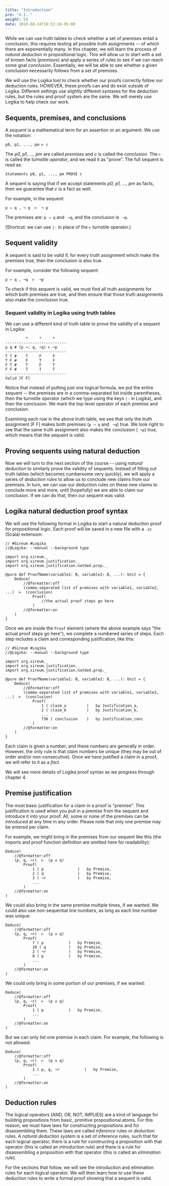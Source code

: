 ```yaml
---
title: "Introduction"
pre: "4.1. "
weight: 50
date: 2018-08-24T10:53:26-05:00
---
```


While we can use truth tables to check whether a set of premises entail a conclusion, this requires testing all possible truth assignments -- of which there are exponentially many. In this chapter, we will learn the process of *natural deduction* in propositional logic. This will allow us to start with a set of known facts (*premises*) and apply a series of rules to see if we can reach some goal *conclusion*. Essentially, we will be able to see whether a given conclusion necessarily follows from a set of premises.

We will use the Logika tool to check whether our proofs correctly follow our deduction rules. HOWEVER, these proofs can and do exist outside of Logika. Different settings use slightly different syntaxes for the deduction rules, but the rules and proof system are the same. We will merely use Logika to help check our work.

## Sequents, premises, and conclusions

A *sequent* is a mathematical term for an assertion or an argument. We use the notation:

```text
p0, p1, ..., pm ⊢ c
```

The *p0, p1, ..., pm* are called *premises* and *c* is called the *conclusion*. The `⊢` is called the *turnstile operator*, and we read it as "prove". The full sequent is read as:

```text
Statements p0, p1, ..., pm PROVE c
```

A sequent is saying that if we accept statements *p0, p1, ..., pm* as facts, then we guarantee that *c* is a fact as well.

For example, in the sequent:

```text
p → q , ¬ q  ⊢  ¬ p
```

The premises are: `p → q` and ` ¬q`, and the conclusion is ` ¬p`. 

(Shortcut: we can use `|-` in place of the `⊢` turnstile operator.)


## Sequent validity

A sequent is said to be *valid* if, for every truth assignment which make the premises true, then the conclusion is also true.

For example, consider the following sequent:

```text
p → q , ¬q  ⊢  ¬p
```

To check if this sequent is valid, we must find all truth assignments for which both premises are true, and then ensure that those truth assignments also make the conclusion true.

### Sequent validity in Logika using truth tables

We can use a different kind of truth table to prove the validity of a sequent in Logika:

```text
         *     *     *
---------------------------
p q # (p →: q, ¬q) ⊢ ¬p
---------------------------
T T #    T     F     F
T F #    F     T     F
F T #    T     F     T
F F #    T     T     T
---------------------------
Valid [F F]
```

Notice that instead of putting just one logical formula, we put the entire sequent -- the premises are in a comma-separated list inside parentheses, then the turnstile operator (which we type using the keys `|-` in Logika), and then the conclusion. We mark the top-level operator of each premise and conclusion.

Examining each row in the above truth table, we see that only the truth assignment [F F] makes both premises (`p → q` and ` ¬q`) true. We look right to see that the same truth assignment also makes the conclusion (` ¬p`) true, which means that the sequent is valid.

## Proving sequents using natural deduction

Now we will turn to the next section of the course -- using *natural deduction* to similarly prove the validity of sequents. Instead of filling out truth tables (which becomes cumbersome very quickly), we will apply a series of *deduction rules* to allow us to conclude new claims from our premises. In turn, we can use our deduction rules on these new claims to conclude more and more, until (hopefully) we are able to claim our conclusion. If we can do that, then our sequent was valid.

## Logika natural deduction proof syntax

We will use the following format in Logika to start a natural deduction proof for propositional logic. Each proof will be saved in a new file with a `.sc` (Scala) extension:

```text
// #Sireum #Logika
//@Logika: --manual --background type

import org.sireum._
import org.sireum.justification._
import org.sireum.justification.natded.prop._

@pure def ProofName(variable1: B, variable2: B, ...): Unit = {
    Deduce(
        //@formatter:off
        (comma-separated list of premises with variable1, variable2, ...)  ⊢  (conclusion)
            Proof(
                //the actual proof steps go here
            )
        //@formatter:on
    )
}
```

Once we are inside the `Proof` element (where the above example says "the actual proof steps go here"), we complete a numbered series of steps. Each step includes a claim and corresponding justification, like this:

```text
// #Sireum #Logika
//@Logika: --manual --background type

import org.sireum._
import org.sireum.justification._
import org.sireum.justification.natded.prop._

@pure def ProofName(variable1: B, variable2: B, ...): Unit = {
    Deduce(
        //@formatter:off
        (comma-separated list of premises with variable1, variable2, ...)  ⊢  (conclusion)
            Proof(
                1 ( claim_a         )   by Justification_a,
                2 ( claim_b         )   by Justification_b,
                ...
                736 ( conclusion    )   by Justification_conc
            )
        //@formatter:on
    )
}
```

Each claim is given a number, and these numbers are generally in order. However, the only rule is that claim numbers be unique (they may be out of order and/or non-consecutive). Once we have justified a claim in a proof, we will refer to it as a *fact*.

We will see more details of Logika proof syntax as we progress through chapter 4.

## Premise justification

The most basic justification for a claim in a proof is "premise". This justification is used when you pull in a premise from the sequent and introduce it into your proof. All, some or none of the premises can be introduced at any time in any order. Please note that only one premise may be entered per claim.

For example, we might bring in the premises from our sequent like this (the imports and proof function definition are omitted here for readability):

```text
Deduce(
    //@formatter:off
    (p, q, ¬r)  ⊢  (p ∧ q)
        Proof(
            1 ( p               )   by Premise,
            2 ( q               )   by Premise,
            3 ( ¬r              )   by Premise,
            ...
        )
    //@formatter:on
)
```

We could also bring in the same premise multiple times, if we wanted. We could also use non-sequential line numbers, as long as each line number was unique:

```text
Deduce(
    //@formatter:off
    (p, q, ¬r)  ⊢  (p ∧ q)
        Proof(
            7 ( p           )   by Premise,
            10 ( q          )   by Premise,
            2 ( ¬r          )   by Premise,
            8 ( p           )   by Premise,
            ...
        )
    //@formatter:on
)
```

We could only bring in some portion of our premises, if we wanted:

```text
Deduce(
    //@formatter:off
    (p, q, ¬r)  ⊢  (p ∧ q)
        Proof(
            1 ( p           )   by Premise,
            ...
        )
    //@formatter:on
)
```

But we can only list one premise in each claim. For example, the following is not allowed:

```text
Deduce(
    //@formatter:off
    (p, q, ¬r)  ⊢  (p ∧ q)
        Proof(
            1 ( p, q, ¬r           )   by Premise,
            ...
        )
    //@formatter:on
)
```

## Deduction rules

The logical operators (AND, OR, NOT, IMPLIES) are a kind of language for building propositions from basic, primitive propositional atoms. For this reason, we must have laws for constructing propositions and for disassembling them. These laws are called *inference* rules or *deduction* rules. A *natural deduction system* is a set of inference rules, such that for each logical operator, there is a rule for constructing a proposition with that operator (this is called an *introduction rule*) and there is a rule for disassembling a proposition with that operator (this is called an *elimination rule*).

For the sections that follow, we will see the introduction and elimination rules for each logical operator. We will then learn how to use these deduction rules to write a formal proof showing that a sequent is valid. 